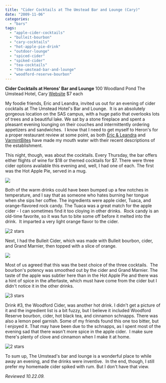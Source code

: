 ```yaml
---
title: "Cider Cocktails at The Umstead Bar and Lounge (Cary)"
date: "2009-11-06"
categories:
  - "bars"
tags:
  - "apple-cider-cocktails"
  - "bulleit-bourbon"
  - "cary-cocktails"
  - "hot-apple-pie-drink"
  - "outdoor-lounge"
  - "spiced-cider"
  - "spiked-cider"
  - "tea-cocktails"
  - "the-umstead-bar-and-lounge"
  - "woodford-reserve-bourbon"
---
```


**Cider Cocktails at Herons' Bar and Lounge** 100 Woodland Pond The Umstead Hotel, Cary [Website](http://www.heronsrestaurant.com/the_bar/) $7 each

My foodie friends, Eric and Leandra, invited us out for an evening of cider cocktails at The Umstead Hotel's Bar and Lounge.  It is an absolutely gorgeous location on the SAS campus, with a huge patio that overlooks lots of trees and a beautiful lake. We sat by a stone fireplace and spent a pleasant evening lounging on their couches and intermittently ordering appetizers and sandwiches.  I know that I need to get myself to Heron's for a proper restaurant review at some point, as both [Eric & Leandra](http://www.ericandleandra.com/wp/2009/09/29/a-very-relaxing-morning/) and [VarmintBites](http://varmintbites.com/2009/10/18/a-stage-in-herons-part-1/) have made my mouth water with their recent descriptions of the establishment.

This night, though, was about the cocktails. Every Thursday, the bar offers either flights of wine for $18 or themed cocktails for $7. There were three cider options available this evening and, well, I had one of each. The first was the Hot Apple Pie, served in a mug.

![](http://www.thegourmez.com/gourmez/photos/umstead001.jpg)

Both of the warm drinks could have been bumped up a few notches in temperature, and I say that as someone who hates burning her tongue when she sips her coffee. The ingredients were apple cider, Tuaca, and orange-flavored rock candy. The Tuaca was a great match for the apple cider - I can sometimes find it too cloying in other drinks.  Rock candy is an old-time favorite, so it was fun to bite some off before it melted into the drink.  It imparted a very light orange flavor to the cider.

![2 stars](http://s3.amazonaws.com/thegourmez-wpmedia/2009/02/rating_chicken11.gif "rating_chicken11")

Next, I had the Bulleit Cider, which was made with Bulleit bourbon, cider, and Grand Marnier, then topped with a slice of orange.

![](http://www.thegourmez.com/gourmez/photos/umstead002.jpg)

Most of us agreed that this was the best choice of the three cocktails.  The bourbon's potency was smoothed out by the cider and Grand Marnier. The taste of the apple was subtler here than in the Hot Apple Pie and there was a hint of spice in the aftertaste, which must have come from the cider but I didn't notice it in the other drinks.

![3 stars](http://s3.amazonaws.com/thegourmez-wpmedia/2009/02/rating_avocado1.gif "rating_avocado1")

Drink #3, the Woodford Cider, was another hot drink. I didn't get a picture of it and the ingredient list is a bit fuzzy, but I believe it included Woodford Reserve bourbon, cider, hot black tea, and cinnamon schnapps. There was also a lemon peel garnish. Some of my friends found this one too bitter, but I enjoyed it. That may have been due to the schnapps, as I spent most of the evening sad that there wasn't more spice in the apple cider.  I make sure there's plenty of clove and cinnamon when I make it at home.

![2 stars](http://s3.amazonaws.com/thegourmez-wpmedia/2009/02/rating_chicken11.gif "rating_chicken11")

To sum up, The Umstead's bar and lounge is a wonderful place to while away an evening, and the drinks were inventive.  In the end, though, I still prefer my homemade cider spiked with rum. But I don't have that view.

_Reviewed 10.22.09._
